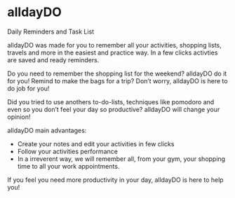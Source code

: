 # alldayDO
 Daily Reminders and Task List

alldayDO was made for you to remember all your activities, shopping lists, travels and more in the easiest and practice way.
In a few clicks activties are saved and ready reminders.

Do you need to remember the shopping list for the weekend? alldayDO do it for you!
Remind to make the bags for a trip? Don’t worry, alldayDO is here to do job for you!

Did you tried to use anothers to-do-lists, techniques like pomodoro and even so you don’t feel your day so productive?
alldayDO will change your opinion!

alldayDO main advantages:

- Create your notes and edit your activities in few clicks
- Follow your activities performance
- In a irreverent way, we will remember all, from your gym, your shopping time to all your work appointments.

If you feel you need more productivity in your day, alldayDO is here to help you!
